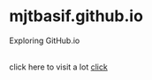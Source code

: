 # mjtbasif.github.io
Exploring GitHub.io

<br>
click here to visit a lot <a href="/Test/index.html">click</a>
